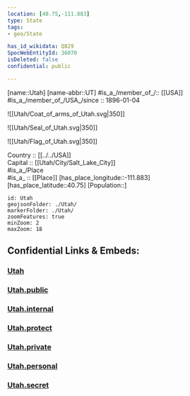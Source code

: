 ```yaml
---
location: [40.75,-111.883] 
type: State
tags:
- geo/State

has_id_wikidata: Q829 
SpocWebEntityId: 36070
isDeleted: false
confidential: public

---
```

[name::Utah] 
[name-abbr::UT] 
#is_a_/member_of_/:: [[USA]]
#is_a_/member_of_/USA_/since :: 1896-01-04 


![[Utah/Coat_of_arms_of_Utah.svg|350]] 

![[Utah/Seal_of_Utah.svg|350]] 

![[Utah/Flag_of_Utah.svg|350]] 


Country :: [[../../USA]]  
Capital :: [[Utah/City/Salt_Lake_City]]  
#is_a_/Place  
#is_a_ :: [[Place]] 
[has_place_longitude::-111.883] 
[has_place_latitude::40.75] 
[Population::] 



```leaflet
id: Utah
geojsonFolder: ./Utah/
markerFolder: ./Utah/
zoomFeatures: true 
minZoom: 2 
maxZoom: 18
```


## Confidential Links & Embeds: 

### [Utah](/_Standards/Earth/Continent/America~North/USA/USA~Mountain/Utah.md) 

### [Utah.public](/_public/Earth/Continent/America~North/USA/USA~Mountain/Utah.public.md) 

### [Utah.internal](/_internal/Earth/Continent/America~North/USA/USA~Mountain/Utah.internal.md) 

### [Utah.protect](/_protect/Earth/Continent/America~North/USA/USA~Mountain/Utah.protect.md) 

### [Utah.private](/_private/Earth/Continent/America~North/USA/USA~Mountain/Utah.private.md) 

### [Utah.personal](/_personal/Earth/Continent/America~North/USA/USA~Mountain/Utah.personal.md) 

### [Utah.secret](/_secret/Earth/Continent/America~North/USA/USA~Mountain/Utah.secret.md)

